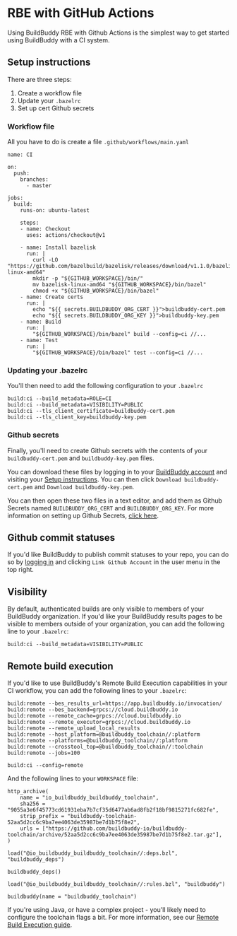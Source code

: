 <!--
{
  "name": "RBE with GitHub Actions",
  "category": "5f84be4816a467f32f4ca128",
  "priority": 600
}
-->

# RBE with GitHub Actions

Using BuildBuddy RBE with Github Actions is the simplest way to get started using BuildBuddy with a CI system.

## Setup instructions

There are three steps:

1. Create a workflow file
1. Update your `.bazelrc`
1. Set up cert Github secrets

### Workflow file

All you have to do is create a file `.github/workflows/main.yaml`

```
name: CI

on:
  push:
    branches:
      - master

jobs:
  build:
    runs-on: ubuntu-latest

    steps:
    - name: Checkout
      uses: actions/checkout@v1

    - name: Install bazelisk
      run: |
        curl -LO "https://github.com/bazelbuild/bazelisk/releases/download/v1.1.0/bazelisk-linux-amd64"
        mkdir -p "${GITHUB_WORKSPACE}/bin/"
        mv bazelisk-linux-amd64 "${GITHUB_WORKSPACE}/bin/bazel"
        chmod +x "${GITHUB_WORKSPACE}/bin/bazel"
    - name: Create certs
      run: |
        echo "${{ secrets.BUILDBUDDY_ORG_CERT }}">buildbuddy-cert.pem
        echo "${{ secrets.BUILDBUDDY_ORG_KEY }}">buildbuddy-key.pem
    - name: Build
      run: |
        "${GITHUB_WORKSPACE}/bin/bazel" build --config=ci //...
    - name: Test
      run: |
        "${GITHUB_WORKSPACE}/bin/bazel" test --config=ci //...

```

### Updating your .bazelrc

You'll then need to add the following configuration to your `.bazelrc`

```
build:ci --build_metadata=ROLE=CI
build:ci --build_metadata=VISIBILITY=PUBLIC
build:ci --tls_client_certificate=buildbuddy-cert.pem
build:ci --tls_client_key=buildbuddy-key.pem
```

### Github secrets

Finally, you'll need to create Github secrets with the contents of your `buildbuddy-cert.pem` and `buildbuddy-key.pem` files.

You can download these files by logging in to your [BuildBuddy account](https://app.buildbuddy.io) and visiting your [Setup instructions](https://app.buildbuddy.io/docs/setup/). You can then click `Download buildbuddy-cert.pem` and `Download buildbuddy-key.pem`.

You can then open these two files in a text editor, and add them as Github Secrets named `BUILDBUDDY_ORG_CERT` and `BUILDBUDDY_ORG_KEY`. For more information on setting up Github Secrets, [click here](https://docs.github.com/en/actions/configuring-and-managing-workflows/creating-and-storing-encrypted-secrets).

## Github commit statuses

If you'd like BuildBuddy to publish commit statuses to your repo, you can do so by [logging in](https://app.buildbuddy.io) and clicking `Link Github Account` in the user menu in the top right.

## Visibility

By default, authenticated builds are only visible to members of your BuildBuddy organization. If you'd like your BuildBuddy results pages to be visible to members outside of your organization, you can add the following line to your `.bazelrc`:

```
build:ci --build_metadata=VISIBILITY=PUBLIC
```

## Remote build execution

If you'd like to use BuildBuddy's Remote Build Execution capabilities in your CI workflow, you can add the following lines to your `.bazelrc`:

```
build:remote --bes_results_url=https://app.buildbuddy.io/invocation/
build:remote --bes_backend=grpcs://cloud.buildbuddy.io
build:remote --remote_cache=grpcs://cloud.buildbuddy.io
build:remote --remote_executor=grpcs://cloud.buildbuddy.io
build:remote --remote_upload_local_results
build:remote --host_platform=@buildbuddy_toolchain//:platform
build:remote --platforms=@buildbuddy_toolchain//:platform
build:remote --crosstool_top=@buildbuddy_toolchain//:toolchain
build:remote --jobs=100

build:ci --config=remote
```

And the following lines to your `WORKSPACE` file:

```
http_archive(
    name = "io_buildbuddy_buildbuddy_toolchain",
    sha256 = "9055a3e6f45773cd61931eba7b7cf35d6477ab6ad8fb2f18bf9815271fc682fe",
    strip_prefix = "buildbuddy-toolchain-52aa5d2cc6c9ba7ee4063de35987be7d1b75f8e2",
    urls = ["https://github.com/buildbuddy-io/buildbuddy-toolchain/archive/52aa5d2cc6c9ba7ee4063de35987be7d1b75f8e2.tar.gz"],
)

load("@io_buildbuddy_buildbuddy_toolchain//:deps.bzl", "buildbuddy_deps")

buildbuddy_deps()

load("@io_buildbuddy_buildbuddy_toolchain//:rules.bzl", "buildbuddy")

buildbuddy(name = "buildbuddy_toolchain")
```

If you're using Java, or have a complex project - you'll likely need to configure the toolchain flags a bit. For more information, see our [Remote Build Execution guide](rbe-setup.md).
